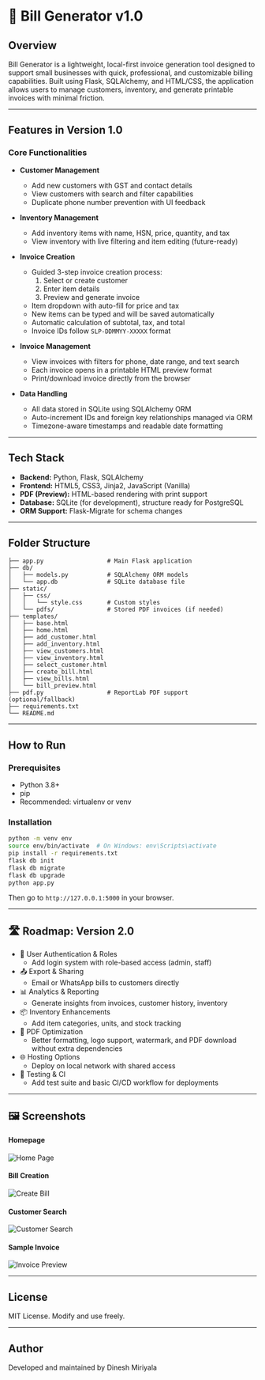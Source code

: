 # 🧾 Bill Generator v1.0

## Overview

Bill Generator is a lightweight, local-first invoice generation tool designed to support small businesses with quick, professional, and customizable billing capabilities. Built using Flask, SQLAlchemy, and HTML/CSS, the application allows users to manage customers, inventory, and generate printable invoices with minimal friction.

---

## Features in Version 1.0

### Core Functionalities

- **Customer Management**
  - Add new customers with GST and contact details
  - View customers with search and filter capabilities
  - Duplicate phone number prevention with UI feedback

- **Inventory Management**
  - Add inventory items with name, HSN, price, quantity, and tax
  - View inventory with live filtering and item editing (future-ready)

- **Invoice Creation**
  - Guided 3-step invoice creation process:
    1. Select or create customer
    2. Enter item details
    3. Preview and generate invoice
  - Item dropdown with auto-fill for price and tax
  - New items can be typed and will be saved automatically
  - Automatic calculation of subtotal, tax, and total
  - Invoice IDs follow `SLP-DDMMYY-XXXXX` format

- **Invoice Management**
  - View invoices with filters for phone, date range, and text search
  - Each invoice opens in a printable HTML preview format
  - Print/download invoice directly from the browser

- **Data Handling**
  - All data stored in SQLite using SQLAlchemy ORM
  - Auto-increment IDs and foreign key relationships managed via ORM
  - Timezone-aware timestamps and readable date formatting

---

## Tech Stack

- **Backend:** Python, Flask, SQLAlchemy
- **Frontend:** HTML5, CSS3, Jinja2, JavaScript (Vanilla)
- **PDF (Preview):** HTML-based rendering with print support
- **Database:** SQLite (for development), structure ready for PostgreSQL
- **ORM Support:** Flask-Migrate for schema changes

---

## Folder Structure

```
├── app.py                  # Main Flask application
├── db/
│   ├── models.py           # SQLAlchemy ORM models
│   └── app.db              # SQLite database file
├── static/
│   ├── css/
│   │   └── style.css       # Custom styles
│   └── pdfs/               # Stored PDF invoices (if needed)
├── templates/
│   ├── base.html
│   ├── home.html
│   ├── add_customer.html
│   ├── add_inventory.html
│   ├── view_customers.html
│   ├── view_inventory.html
│   ├── select_customer.html
│   ├── create_bill.html
│   ├── view_bills.html
│   └── bill_preview.html
├── pdf.py                  # ReportLab PDF support (optional/fallback)
├── requirements.txt
└── README.md
```

---

## How to Run

### Prerequisites

- Python 3.8+
- pip
- Recommended: virtualenv or venv

### Installation

```bash
python -m venv env
source env/bin/activate  # On Windows: env\Scripts\activate
pip install -r requirements.txt
flask db init
flask db migrate
flask db upgrade
python app.py
```

Then go to `http://127.0.0.1:5000` in your browser.

---

## 🛣 Roadmap: Version 2.0

- 🔐 User Authentication & Roles
  - Add login system with role-based access (admin, staff)
- 📤 Export & Sharing
  - Email or WhatsApp bills to customers directly
- 📊 Analytics & Reporting
  - Generate insights from invoices, customer history, inventory
- 📦 Inventory Enhancements
  - Add item categories, units, and stock tracking
- 📁 PDF Optimization
  - Better formatting, logo support, watermark, and PDF download without extra dependencies
- 🌐 Hosting Options
  - Deploy on local network with shared access
- 🧪 Testing & CI
  - Add test suite and basic CI/CD workflow for deployments

---

## 🖼 Screenshots

#### Homepage
![Home Page](Images/HomePage.png)
#### Bill Creation
![Create Bill](Images/CreateBill.png)
#### Customer Search
![Customer Search](Images/CustomerSearch.png)
#### Sample Invoice
![Invoice Preview](Images/Invoice.png)

---

## License

MIT License. Modify and use freely.

---

## Author

Developed and maintained by Dinesh Miriyala
